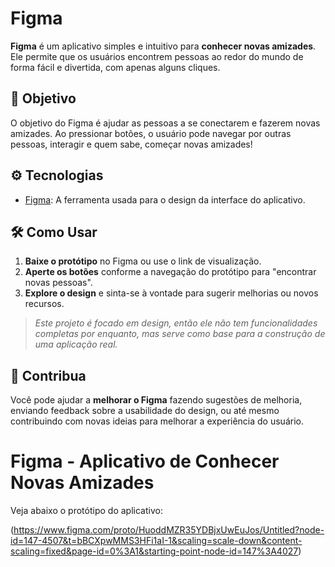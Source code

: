 # Figma

**Figma** é um aplicativo simples e intuitivo para **conhecer novas amizades**. Ele permite que os usuários encontrem pessoas ao redor do mundo de forma fácil e divertida, com apenas alguns cliques.

## 🚀 Objetivo

O objetivo do Figma é ajudar as pessoas a se conectarem e fazerem novas amizades. Ao pressionar botões, o usuário pode navegar por outras pessoas, interagir e quem sabe, começar novas amizades!

## ⚙️ Tecnologias

- [Figma](https://www.figma.com/): A ferramenta usada para o design da interface do aplicativo.
  
## 🛠️ Como Usar

1. **Baixe o protótipo** no Figma ou use o link de visualização.
2. **Aperte os botões** conforme a navegação do protótipo para "encontrar novas pessoas".
3. **Explore o design** e sinta-se à vontade para sugerir melhorias ou novos recursos.

> *Este projeto é focado em design, então ele não tem funcionalidades completas por enquanto, mas serve como base para a construção de uma aplicação real.*

## 🤝 Contribua

Você pode ajudar a **melhorar o Figma** fazendo sugestões de melhoria, enviando feedback sobre a usabilidade do design, ou até mesmo contribuindo com novas ideias para melhorar a experiência do usuário.

# Figma - Aplicativo de Conhecer Novas Amizades

Veja abaixo o protótipo do aplicativo:

(https://www.figma.com/proto/HuoddMZR35YDBjxUwEuJos/Untitled?node-id=147-4507&t=bBCXpwMMS3HFi1aI-1&scaling=scale-down&content-scaling=fixed&page-id=0%3A1&starting-point-node-id=147%3A4027)

